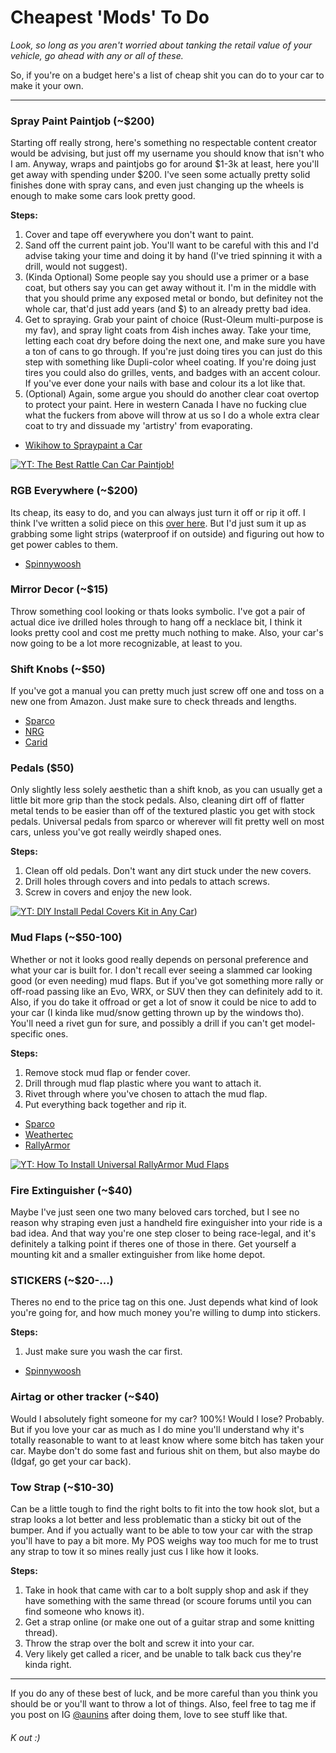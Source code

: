 # Cheapest 'Mods' To Do
*Look, so long as you aren't worried about tanking the retail value of your vehicle, go ahead with any or all of these.*

So, if you're on a budget here's a list of cheap shit you can do to your car to make it your own.

---

### Spray Paint Paintjob (~$200)
Starting off really strong, here's something no respectable content creator would be advising, but just off my username you should know that isn't who I am. Anyway, wraps and paintjobs go for around $1-3k at least, here you'll get away with spending under $200. I've seen some actually pretty solid finishes done with spray cans, and even just changing up the wheels is enough to make some cars look pretty good. 

**Steps:**
1. Cover and tape off everywhere you don't want to paint.
2. Sand off the current paint job. You'll want to be careful with this and I'd advise taking your time and doing it by hand (I've tried spinning it with a drill, would not suggest).
3. (Kinda Optional) Some people say you should use a primer or a base coat, but others say you can get away without it. I'm in the middle with that you should prime any exposed metal or bondo, but definitey not the whole car, that'd just add years (and $) to an already pretty bad idea.
4. Get to spraying. Grab your paint of choice (Rust-Oleum multi-purpose is my fav), and spray light coats from 4ish inches away. Take your time, letting each coat dry before doing the next one, and make sure you have a ton of cans to go through. If you're just doing tires you can just do this step with something like Dupli-color wheel coating. If you're doing just tires you could also do grilles, vents, and badges with an accent colour. If you've ever done your nails with base and colour its a lot like that.
5. (Optional) Again, some argue you should do another clear coat overtop to protect your paint. Here in western Canada I have no fucking clue what the fuckers from above will throw at us so I do a whole extra clear coat to try and dissuade my 'artistry' from evaporating.
- [Wikihow to Spraypaint a Car](https://www.wikihow.com/Paint-a-Car-with-a-Spray-Can)

[![YT: The Best Rattle Can Car Paintjob!](http://img.youtube.com/vi/tDnecjnpYMU/0.jpg)](http://www.youtube.com/watch?v=tDnecjnpYMU/0)



### RGB Everywhere (~$200)
Its cheap, its easy to do, and you can always just turn it off or rip it off. I think I've written a solid piece on this [over here](https://github.com/AutozoneTwink/How-and-Should-you-Install-RGB). But I'd just sum it up as grabbing some light strips (waterproof if on outside) and figuring out how to get power cables to them.
- [Spinnywoosh](https://spinnywhoosh.com/products/led-underglow-kit?variant=41443586508)


### Mirror Decor (~$15)
Throw something cool looking or thats looks symbolic. I've got a pair of actual dice ive drilled holes through to hang off a necklace bit, I think it looks pretty cool and cost me pretty much nothing to make. Also, your car's now going to be a lot more recognizable, at least to you.


### Shift Knobs (~$50)
If you've got a manual you can pretty much just screw off one and toss on a new one from Amazon. Just make sure to check threads and lengths. 
- [Sparco](https://www.sparcousa.com/shift-knobs)
- [NRG](https://getnrg.com/collections/shift-knobs)
- [Carid](https://www.carid.com/2009-volvo-xc90-shift-knobs/)


### Pedals ($50)
Only slightly less solely aesthetic than a shift knob, as you can usually get a little bit more grip than the stock pedals. Also, cleaning dirt off of flatter metal tends to be easier than off of the textured plastic you get with stock pedals. Universal pedals from sparco or wherever will fit pretty well on most cars, unless you've got really weirdly shaped ones. 

**Steps:**
1. Clean off old pedals. Don't want any dirt stuck under the new covers.
2. Drill holes through covers and into pedals to attach screws. 
3. Screw in covers and enjoy the new look.

[![YT: DIY Install Pedal Covers Kit in Any Car](http://img.youtube.com/vi/l1Jto4W0TTA/0.jpg)](http://www.youtube.com/watch?v=l1Jto4W0TTA))


### Mud Flaps (~$50-100)
Whether or not it looks good really depends on personal preference and what your car is built for. I don't recall ever seeing a slammed car looking good (or even needing) mud flaps. But if you've got something more rally or off-road passing like an Evo, WRX, or SUV then they can definitely add to it. Also, if you do take it offroad or get a lot of snow it could be nice to add to your car (I kinda like mud/snow getting thrown up by the windows tho). You'll need a rivet gun for sure, and possibly a drill if you can't get model-specific ones.

**Steps:**
 1. Remove stock mud flap or fender cover.
2. Drill through mud flap plastic where you want to attach it.
3. Rivet through where you've chosen to attach the mud flap.
4. Put everything back together and rip it.
- [Sparco](https://www.sparcousa.com/product/mud-flap)
- [Weathertec](https://www.weathertech.ca/en/mudflap-no-drill-digitalfit/)
- [RallyArmor](http://www.rallyarmor.com/index.php/rally-mud-flaps-c-60)

[![YT: How To Install Universal RallyArmor Mud Flaps](http://img.youtube.com/vi/Hsx8daUTRB4/0.jpg)](http://www.youtube.com/watch?v=Hsx8daUTRB4)

### Fire Extinguisher (~$40)
Maybe I've just seen one two many beloved cars torched, but I see no reason why straping even just a handheld fire exinguisher into your ride is a bad idea. And that way you're one step closer to being race-legal, and it's definitely a talking point if theres one of those in there. Get yourself a mounting kit and a smaller extinguisher from like home depot.

### STICKERS (~$20-...)
Theres no end to the price tag on this one. Just depends what kind of look you're going for, and how much money you're willing to dump into stickers. 

**Steps:**
1. Just make sure you wash the car first.
- [Spinnywoosh](https://spinnywhoosh.com/collections/car-vinyl-decals)


### Airtag or other tracker (~$40)
Would I absolutely fight someone for my car? 100%! Would I lose? Probably. But if you love your car as much as I do mine you'll understand why it's totally reasonable to want to at least know where some bitch has taken your car. Maybe don't do some fast and furious shit on them, but also maybe do (Idgaf, go get your car back).


### Tow Strap (~$10-30)
Can be a little tough to find the right bolts to fit into the tow hook slot, but a strap looks a lot better and less problematic than a sticky bit out of the bumper. And if you actually want to be able to tow your car with the strap you'll have to pay a bit more. My POS weighs way too much for me to trust any strap to tow it so mines really just cus I like how it looks.

**Steps:**
1. Take in hook that came with car to a bolt supply shop and ask if they have something with the same thread (or scoure forums until you can find someone who knows it).
2. Get a strap online (or make one out of a guitar strap and some knitting thread).
3. Throw the strap over the bolt and screw it into your car.
4. Very likely get called a ricer, and be unable to talk back cus they're kinda right.

---
If you do any of these best of luck, and be more careful than you think you should be or you'll want to throw a lot of things. Also, feel free to tag me if you post on IG [@aunins](https://www.instagram.com/uninsuredmotorist/) after doing them, love to see stuff like that.


###### K out :)
